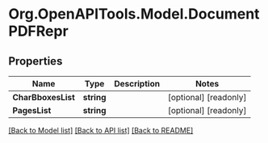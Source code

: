 
# Org.OpenAPITools.Model.DocumentPDFRepr

## Properties

Name | Type | Description | Notes
------------ | ------------- | ------------- | -------------
**CharBboxesList** | **string** |  | [optional] [readonly] 
**PagesList** | **string** |  | [optional] [readonly] 

[[Back to Model list]](../README.md#documentation-for-models)
[[Back to API list]](../README.md#documentation-for-api-endpoints)
[[Back to README]](../README.md)

